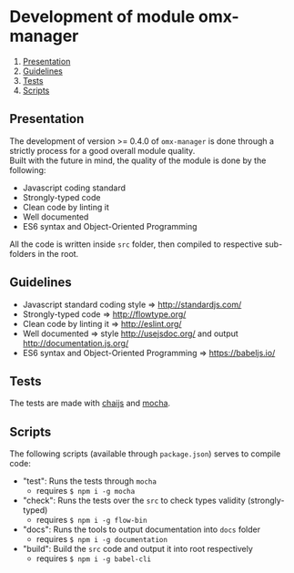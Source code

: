 # Development of module omx-manager
  1. [Presentation](#presentation)
  2. [Guidelines](#guidelines)
  3. [Tests](#tests)
  4. [Scripts](#scripts)

<a name="presentation"></a>
## Presentation
The development of version >= 0.4.0 of `omx-manager` is done through a strictly
process for a good overall module quality. <br />
Built with the future in mind, the quality of the module is done by the following:

  * Javascript coding standard
  * Strongly-typed code
  * Clean code by linting it
  * Well documented
  * ES6 syntax and Object-Oriented Programming

All the code is written inside `src` folder, then compiled to respective sub-folders
in the root.

<a name="guidelines"></a>
## Guidelines
  * Javascript standard coding style => http://standardjs.com/
  * Strongly-typed code => http://flowtype.org/
  * Clean code by linting it => http://eslint.org/
  * Well documented => style http://usejsdoc.org/ and output http://documentation.js.org/
  * ES6 syntax and Object-Oriented Programming => https://babeljs.io/

<a name="tests"></a>
## Tests
The tests are made with [chaijs](http://chaijs.com/) and [mocha](http://mochajs.org/).

<a name="scripts"></a>
## Scripts
The following scripts (available through `package.json`) serves to compile code:

  * "test": Runs the tests through `mocha`
    * requires `$ npm i -g mocha`
  * "check": Runs the tests over the `src` to check types validity (strongly-typed)
    * requires `$ npm i -g flow-bin`
  * "docs": Runs the tools to output documentation into `docs` folder
    * requires `$ npm i -g documentation`
  * "build": Build the `src` code and output it into root respectively
    * requires `$ npm i -g babel-cli`
